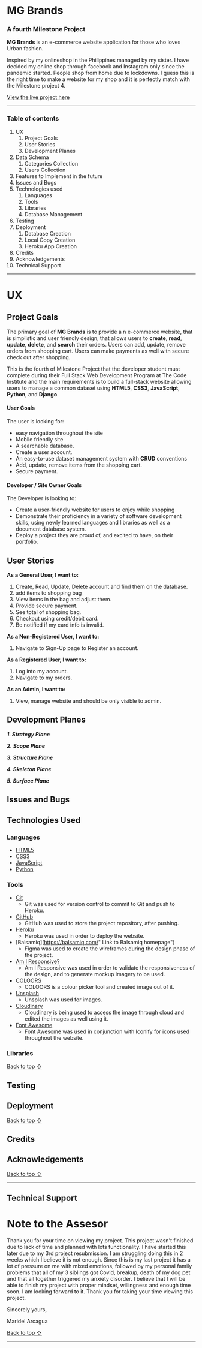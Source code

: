 <a href="#" alt="MG Brands"></a>
# MG Brands
### A fourth Milestone Project 

<p><strong>MG Brands </strong> is an e-commerce website application for those who loves Urban fashion.
 </p>

<p>Inspired by my onlineshop in the Philippines managed by my sister. I have decided my online shop through facebook and Instagram only since the pandemic started. People shop from home due to lockdowns. I guess this is the right time to make a website for my shop and it is perfectly match with the Milestone project 4. </p>

[View the live project here](#)
<hr>

### Table of contents
1. UX
     1. Project Goals
     2. User Stories
     3. Development Planes
2. Data Schema
     1. Categories Collection
     2. Users Collection
3. Features to Implement in the future
4. Issues and Bugs
5. Technologies used
     1. Languages
     2. Tools
     3. Libraries
     4. Database Management
6. Testing
7. Deployment
     1. Database Creation
     2. Local Copy Creation
     3. Heroku App Creation
8. Credits
9. Acknowledgements
10. Technical Support
***

# UX 
## Project Goals
The primary goal of **MG Brands** is to provide a n e-commerce website, that is simplistic and user friendly design, 
that allows users to **create**, **read**, **update**, **delete**, and **search** their orders. Users can add, update, remove orders from shopping cart. Users can make payments as well with secure check out after shopping.

This is the fourth of Milestone Project that the developer student must complete during their Full Stack Web Development 
Program at The Code Institute and the main requirements is to build a full-stack website allowing users to manage a common dataset using 
**HTML5**, **CSS3**, **JavaScript**, **Python**, and **Django**.

#### User Goals
The user is looking for:
- easy navigation throughout the site
- Mobile friendly site
- A searchable database.
- Create a user account.
- An easy-to-use dataset management system with **CRUD** conventions
- Add, update, remove items from the shopping cart.
- Secure payment.

#### Developer / Site Owner Goals
The Developer is looking to:

- Create a user-friendly website for users to enjoy while shopping
- Demonstrate their proficiency in a variety of software development skills, using newly learned languages and libraries as well as a document database system.
- Deploy a project they are proud of, and excited to have, on their portfolio.

## User Stories
**As a General User, I want to:**

1. Create, Read, Update, Delete account and find them on the database. 
2. add items to shopping bag
3. View items in the bag and adjust them.
4. Provide secure payment.
5. See total of shopping bag.
6. Checkout using credit/debit card.
7. Be notified if my card info is invalid.

**As a Non-Registered User, I want to:**

1. Navigate to Sign-Up page to Register an account.

**As a Registered User, I want to:**

1. Log into my account.
2. Navigate to my orders.

**As an Admin, I want to:**

1. View, manage website and should be only visible to admin.


## Development Planes

***1. Strategy Plane*** 

***2. Scope Plane*** 

***3. Structure Plane*** 

***4. Skeleton Plane*** 

***5. Surface Plane*** 

## Issues and Bugs 


## Technologies Used
### Languages
- [HTML5](https://en.wikipedia.org/wiki/HTML5 "Link to HTML Wiki")
- [CSS3](https://en.wikipedia.org/wiki/Cascading_Style_Sheets "Link to CSS Wiki")
- [JavaScript](https://en.wikipedia.org/wiki/JavaScript "Link to JavaScript Wiki")
- [Python](https://www.python.org/ "Link to Python Homepage")

### Tools
- [Git](https://git-scm.com/ "Link to Git homepage")
     - Git was used for version control to commit to Git and push to Heroku.
- [GitHub](https://github.com/ "Link to GitHub")
     - GitHub was used to store the project repository, after pushing.
- [Heroku](https://id.heroku.com/login "Link to Heroku login page")
     -  Heroku was used in order to deploy the website.
- [Balsamiq](https://balsamiq.com/" Link to Balsamiq homepage")
     - Figma was used to create the wireframes during the design phase of the project.
- [Am I Responsive?](http://ami.responsivedesign.is/# "Link to Am I Responsive Homepage")
     - Am I Responsive was used in order to validate the responsiveness of the design, and to generate mockup imagery to be used.
- [COLOORS](https://coolors.co/ "Link to COLOORS homepage")
     - COLOORS is a  colour picker tool and created image out of it.
- [Unsplash](https://unsplash.com/ "LINK TO COLOORS") 
     - Unsplash was used for images.
- [Cloudinary](https://cloudinary.com/ "Link to Cloudinary site")
     - Cloudinary is being used to access the image through cloud and edited the images as well using it.
- [Font Awesome](https://fontawesome.com/ "Link to Font Awesome site")
     - Font Awesome was used in conjunction with Iconify for icons used throughout the website.


### Libraries


[Back to top ⇧](#table-of-contents)

## Testing


## Deployment


[Back to top ⇧](#table-of-contents)

## Credits 

## Acknowledgements 

[Back to top ⇧](#table-of-contents)

***

## Technical Support


# Note to the Assesor

Thank you for your time on viewing my project. This project wasn't finished due to lack of time and planned with lots functionality. I have started this later due to my 3rd project resubmission. I am struggling doing this in 2 weeks which I believe it is not enough. Since this is my last project it has a lot of pressure on me with mixed emotions, followed by my personal family problems that all of my 3 siblings got Covid, breakup, death of my dog pet and that all together triggered my anxiety disorder. I believe that I will be able to finish my project with proper mindset, willingness and enough time soon. I am looking forward to it. Thank you for taking your time viewing this project. 

Sincerely yours,

Maridel Arcagua

[Back to top ⇧](#table-of-contents)

*** 